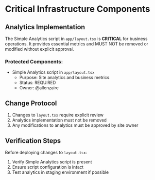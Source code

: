 # Critical Infrastructure Components

## Analytics Implementation
The Simple Analytics script in `app/layout.tsx` is **CRITICAL** for business operations. It provides essential metrics and MUST NOT be removed or modified without explicit approval.

### Protected Components:
- Simple Analytics script in `app/layout.tsx`
  - Purpose: Site analytics and business metrics
  - Status: REQUIRED
  - Owner: @allenzaire

## Change Protocol
1. Changes to `layout.tsx` require explicit review
2. Analytics implementation must not be removed
3. Any modifications to analytics must be approved by site owner

## Verification Steps
Before deploying changes to `layout.tsx`:
1. Verify Simple Analytics script is present
2. Ensure script configuration is intact
3. Test analytics in staging environment if possible
